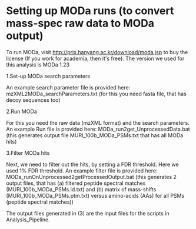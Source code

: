 Setting up MODa runs (to convert mass-spec raw data to MODa output)
===================================================================

To run MODa, visit http://prix.hanyang.ac.kr/download/moda.jsp to buy the license (If you work for academia, then it's free). The version we used for this analysis is MODa 1.23

1.Set-up MODa search parameters

An example search parameter file is provided here: mzXML2MODa_searchParameters.txt
(for this you need fasta file, that has decoy sequences too)

2.Run MODa

For this you need the raw data (mzXML format) and the search parameters. An example Run file is provided here:
MODa_run2get_UnprocessedData.bat
(this generates output file MURI_100b_MODa_PSMs.txt that has all MODa hits)

3.Filter MODa hits

Next, we need to filter out the hits, by setting a FDR threshold. Here we used 1% FDR threshold. An example filter file is provided here:
MODa_runOnUnprocessed2getProcessedOutput.bat
(this generates 2 output files, that has 
  (a) filtered peptide spectral matches (MURI_100b_MODa_PSMs.id.txt) and 
  (b) matrix of mass-shifts (MURI_100b_MODa_PSMs.ptm.txt) versus amino-acids (AAs) for all PSMs (peptide spectral matches))

The output files generated in (3) are the input files for the scripts in Analysis_Pipeline.

